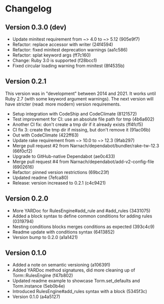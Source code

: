 # Changelog

## Version 0.3.0 (dev)

- Update minitest requirement from ~> 4.0 to ~> 5.12 (905e9f7)
- Refactor: replace accessor with writer (24f4594)
- Refactor: fixed minitest deprecation warnings (aa1c586)
- Refactor: splat keyword args (ff7c160)
- Change: Ruby 3.0 is supported (f28bcc1)
- Fixed circular loading warning from minitest (8f4535b)

## Version 0.2.1

This version was in "development" between 2014 and 2021.
It works until Ruby 2.7 (with some keyword argument warnings).
The next version will have stricter (read: more modern) version requirements.

- Setup integration with CodeShip and CodeClimate (8121572)
- Test improvement for CI: use an absolute file path for tmp (4b6a602)
- Another CI fix: don't create a tmp dir if it already exists (ff4fcf5)
- CI fix 3: create the tmp dir if missing, but don't remove it (91ac06b)
- Out with CodeClimate (422ff63)
- Update rake requirement from ~> 10.0 to ~> 12.3 (9fab297)
- Merge pull request #2 from Narnach/dependabot/bundler/rake-tw-12.3 (66f0cf2)
- Upgrade to GitHub-native Dependabot (ae0c433)
- Merge pull request #4 from Narnach/dependabot/add-v2-config-file (6902616)
- Refactor: pinned version restrictions (69bc23f)
- Updated readme (7efca80)
- Release: version increased to 0.2.1 (c4c9421)

## Version 0.2.0

- More YARDoc for RulesEngine#add_rule and #add_rules (3431075)
- Added a block syntax to define common conditions for adding rules (0319794)
- Nesting conditions blocks merges conditions as expected (393c4c9)
- Readme update with conditions syntax (6413852)
- Version bump to 0.2.0 (a1a1421)

## Version 0.1.0

- Added a note on semantic versioning (a106391)
- Added YARDoc method signatures, did more cleaning up of Torm::RulesEngine (f47b802)
- Updated readme example to showcase Torm.set_defaults and Torm.instance (5eb0b4e)
- Introduced RulesEngine#add_rules syntax with a block (5345f3c)
- Version 0.1.0 (a4a5127)

